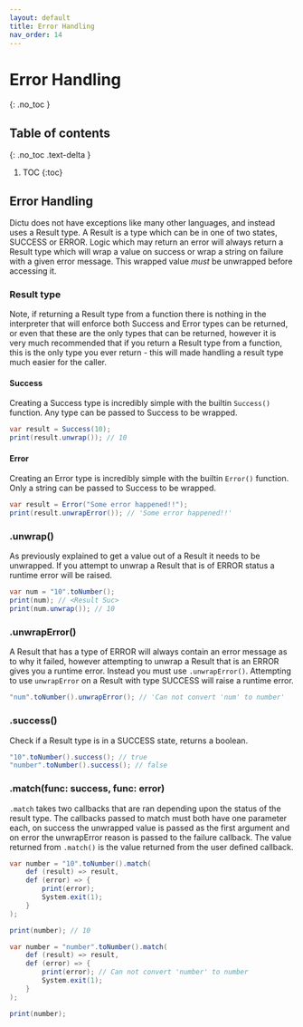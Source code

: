 ```yaml
---
layout: default
title: Error Handling
nav_order: 14
---
```


# Error Handling
{: .no_toc }

## Table of contents
{: .no_toc .text-delta }

1. TOC
{:toc}

## Error Handling

Dictu does not have exceptions like many other languages, and instead
uses a Result type. A Result is a type which can be in one of two states,
SUCCESS or ERROR. Logic which may return an error will always return a Result
type which will wrap a value on success or wrap a string on failure with a given
error message. This wrapped value *must* be unwrapped before accessing it.

### Result type
Note, if returning a Result type from a function there is nothing in the interpreter
that will enforce both Success and Error types can be returned, or even that these are the only
types that can be returned, however it is very much recommended that if you return a Result type
from a function, this is the only type you ever return - this will made handling a result type
much easier for the caller.

#### Success
Creating a Success type is incredibly simple with the builtin `Success()` function.
Any type can be passed to Success to be wrapped.

```cs
var result = Success(10);
print(result.unwrap()); // 10
```

#### Error
Creating an Error type is incredibly simple with the builtin `Error()` function.
Only a string can be passed to Success to be wrapped.

```cs
var result = Error("Some error happened!!");
print(result.unwrapError()); // 'Some error happened!!'
```

### .unwrap()

As previously explained to get a value out of a Result it needs to be unwrapped.
If you attempt to unwrap a Result that is of ERROR status a runtime error will be raised.

```cs
var num = "10".toNumber();
print(num); // <Result Suc>
print(num.unwrap()); // 10
```

### .unwrapError()

A Result that has a type of ERROR will always contain an error message as to why it failed, however 
attempting to unwrap a Result that is an ERROR gives you a runtime error. Instead you must use
`.unwrapError()`. Attempting to use `unwrapError` on a Result with type SUCCESS will raise a runtime
error.

```cs
"num".toNumber().unwrapError(); // 'Can not convert 'num' to number'
```

### .success()

Check if a Result type is in a SUCCESS state, returns a boolean.

```cs
"10".toNumber().success(); // true
"number".toNumber().success(); // false
```

### .match(func: success, func: error)

`.match` takes two callbacks that are ran depending upon the status of the result type. The callbacks passed to
match must both have one parameter each, on success the unwrapped value is passed as the first argument and on
error the unwrapError reason is passed to the failure callback. The value returned from `.match()` is the value
returned from the user defined callback.

```cs
var number = "10".toNumber().match(
    def (result) => result,
    def (error) => {
        print(error);
        System.exit(1);
    }
);

print(number); // 10

var number = "number".toNumber().match(
    def (result) => result,
    def (error) => {
        print(error); // Can not convert 'number' to number
        System.exit(1);
    }
);

print(number);
```